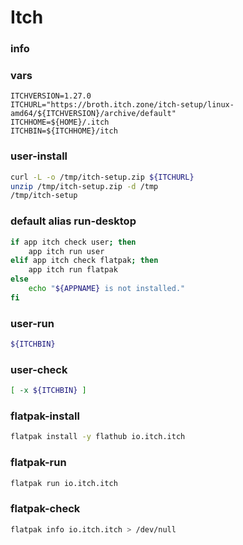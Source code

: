 # Itch

### info

### vars
```
ITCHVERSION=1.27.0
ITCHURL="https://broth.itch.zone/itch-setup/linux-amd64/${ITCHVERSION}/archive/default"
ITCHHOME=${HOME}/.itch
ITCHBIN=${ITCHHOME}/itch
```

### user-install
```sh
curl -L -o /tmp/itch-setup.zip ${ITCHURL}
unzip /tmp/itch-setup.zip -d /tmp
/tmp/itch-setup
```

### default alias run-desktop
```sh
if app itch check user; then
    app itch run user
elif app itch check flatpak; then
    app itch run flatpak
else
    echo "${APPNAME} is not installed."
fi
```

### user-run
```sh
${ITCHBIN}
```

### user-check
```sh
[ -x ${ITCHBIN} ]
```

### flatpak-install
```sh
flatpak install -y flathub io.itch.itch
```

### flatpak-run
```sh
flatpak run io.itch.itch
```

### flatpak-check
```sh
flatpak info io.itch.itch > /dev/null
```

